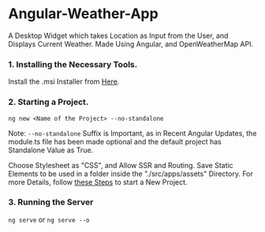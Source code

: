 # Angular-Weather-App
A Desktop Widget which takes Location as Input from the User, and Displays Current Weather. Made Using Angular, and OpenWeatherMap API.

### 1. Installing the Necessary Tools.
Install the .msi Installer from [Here](https://nodejs.org/en/download).


### 2. Starting a Project.
```
ng new <Name of the Project> --no-standalone
```
Note: ```--no-standalone``` Suffix is Important, as in Recent Angular Updates, the module.ts file has been made optional and the default project has Standalone Value as True.

Choose Stylesheet as "CSS", and Allow SSR and Routing.
Save Static Elements to be used in a folder inside the "./src/apps/assets" Directory.
For more Details, follow [these Steps](https://medium.com/@dgongoragamboa/how-to-create-an-angular-project-from-scratch-b4031abeb4de) to start a New Project.

### 3. Running the Server
```ng serve``` or ```ng serve --o```
